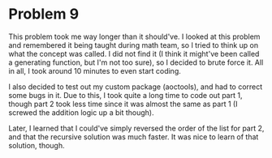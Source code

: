 # Problem 9
This problem took me way longer than it should've. I looked at this problem and remembered it being taught during math team, so I tried to think up on what the concept was called. I did not find it (I think it might've been called a generating function, but I'm not too sure), so I decided to brute force it. All in all, I took around 10 minutes to even start coding.

I also decided to test out my custom package (aoctools), and had to correct some bugs in it. Due to this, I took quite a long time to code out part 1, though part 2 took less time since it was almost the same as part 1 (I screwed the addition logic up a bit though).

Later, I learned that I could've simply reversed the order of the list for part 2, and that the recursive solution was much faster. It was nice to learn of that solution, though.